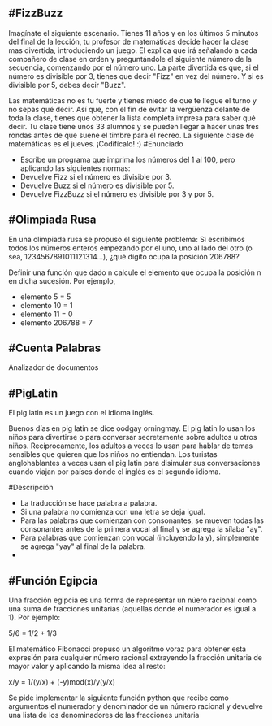 #FizzBuzz
---------
Imagínate el siguiente escenario. Tienes 11 años y en los últimos 5 minutos del final de la lección, tu profesor de matemáticas decide hacer la clase mas divertida, introduciendo un juego. El explica que irá señalando a cada compañero de clase en orden y preguntándole el siguiente número de la secuencia, comenzando por el número uno. La parte divertida es que, si el número es divisible por 3, tienes que decir "Fizz" en vez del número. Y si es divisible por 5, debes decir "Buzz". 

Las matemáticas no es tu fuerte y tienes miedo de que te llegue el turno y no sepas qué decir. Así que, con el fin de evitar la vergüenza delante de toda la clase, tienes que obtener la lista completa impresa para saber qué decir. Tu clase tiene unos 33 alumnos y se pueden llegar a hacer unas tres rondas antes de que suene el timbre para el recreo. La siguiente clase de matemáticas es el jueves. ¡Codifícalo! :)
#Enunciado

* Escribe un programa que imprima los números del 1 al 100, pero aplicando las siguientes normas:
* Devuelve Fizz si el número es divisible por 3.
* Devuelve Buzz si el número es divisible por 5.
* Devuelve FizzBuzz si el número es divisible por 3 y por 5.

#Olimpiada Rusa
---------------
En una olimpiada rusa se propuso el siguiente problema: Si escribimos todos los números enteros empezando por el uno, uno al lado del otro (o sea, 1234567891011121314…), ¿qué dígito ocupa la posición 206788?

Definir una función que dado n calcule el elemento que ocupa la posición n en dicha sucesión. Por ejemplo,
* elemento 5      = 5
* elemento 10     = 1
* elemento 11     = 0
* elemento 206788 = 7

#Cuenta Palabras
----------------

Analizador de documentos

#PigLatin
---------
El pig latin es un juego con el idioma inglés.

Buenos días en pig latin se dice oodgay orningmay. El pig latin lo usan los niños para divertirse o para conversar secretamente sobre adultos u otros niños. Recíprocamente, los adultos a veces lo usan para hablar de temas sensibles que quieren que los niños no entiendan. Los turistas anglohablantes a veces usan el pig latin para disimular sus conversaciones cuando viajan por países donde el inglés es el segundo idioma.

#Descripción
* La traducción se hace palabra a palabra.
* Si una palabra no comienza con una letra se deja igual.
* Para las palabras que comienzan con consonantes, se mueven todas las consonantes antes de la primera vocal al final y se agrega la sílaba "ay".
* Para palabras que comienzan con vocal (incluyendo la y), simplemente se agrega "yay" al final de la palabra.
* 
#Función Egipcia
---------------

Una fracción egipcia es una forma de representar un núero racional como una suma de fracciones unitarias (aquellas donde el numerador es igual a 1). Por ejemplo:

5/6 = 1/2 + 1/3

El  matemático  Fibonacci  propuso  un  algoritmo  voraz  para  obtener  esta  expresión  para  cualquier número racional extrayendo la fracción unitaria de mayor valor y aplicando la misma idea al resto:

x/y = 1/(y/x) + (-y)mod(x)/y(y/x)

Se pide implementar la siguiente función python que recibe como argumentos el numerador y denominador de un número racional y devuelve una lista de los denominadores de las fracciones unitaria
